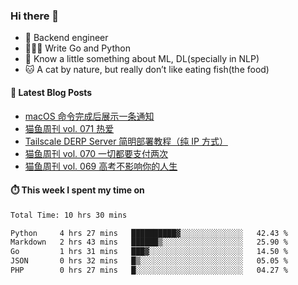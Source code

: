 ### Hi there 👋

- 🔧 Backend engineer
- 👨🏻‍💻 Write Go and Python
- 🔭 Know a little something about ML, DL(specially in NLP)
- 🐱 A cat by nature, but really don’t like eating fish(the food)

#### 📖 Latest Blog Posts
<!-- BLOG-POST-LIST:START -->
- [macOS 命令完成后展示一条通知](https://ameow.xyz/archives/display-notification-after-command-finishes-macos)
- [猫鱼周刊 vol. 071 热爱](https://ameow.xyz/archives/weekly-071)
- [Tailscale DERP Server 简明部署教程（纯 IP 方式）](https://ameow.xyz/archives/tailscale-derp-server-deployment)
- [猫鱼周刊 vol. 070 一切都要支付两次](https://ameow.xyz/archives/weekly-070)
- [猫鱼周刊 vol. 069 高考不影响你的人生](https://ameow.xyz/archives/weekly-069)
<!-- BLOG-POST-LIST:END -->

#### ⏱️ This week I spent my time on
<!--START_SECTION:waka-->

```txt
Total Time: 10 hrs 30 mins

Python     4 hrs 27 mins   ██████████▓░░░░░░░░░░░░░░   42.43 %
Markdown   2 hrs 43 mins   ██████▒░░░░░░░░░░░░░░░░░░   25.90 %
Go         1 hrs 31 mins   ███▓░░░░░░░░░░░░░░░░░░░░░   14.50 %
JSON       0 hrs 32 mins   █▒░░░░░░░░░░░░░░░░░░░░░░░   05.05 %
PHP        0 hrs 27 mins   █░░░░░░░░░░░░░░░░░░░░░░░░   04.27 %
```

<!--END_SECTION:waka-->

<!--
**LeslieLeung/LeslieLeung** is a ✨ _special_ ✨ repository because its `README.md` (this file) appears on your GitHub profile.

Here are some ideas to get you started:

- 🔭 I’m currently working on ...
- 🌱 I’m currently learning ...
- 👯 I’m looking to collaborate on ...
- 🤔 I’m looking for help with ...
- 💬 Ask me about ...
- 📫 How to reach me: ...
- 😄 Pronouns: ...
- ⚡ Fun fact: ...
-->

